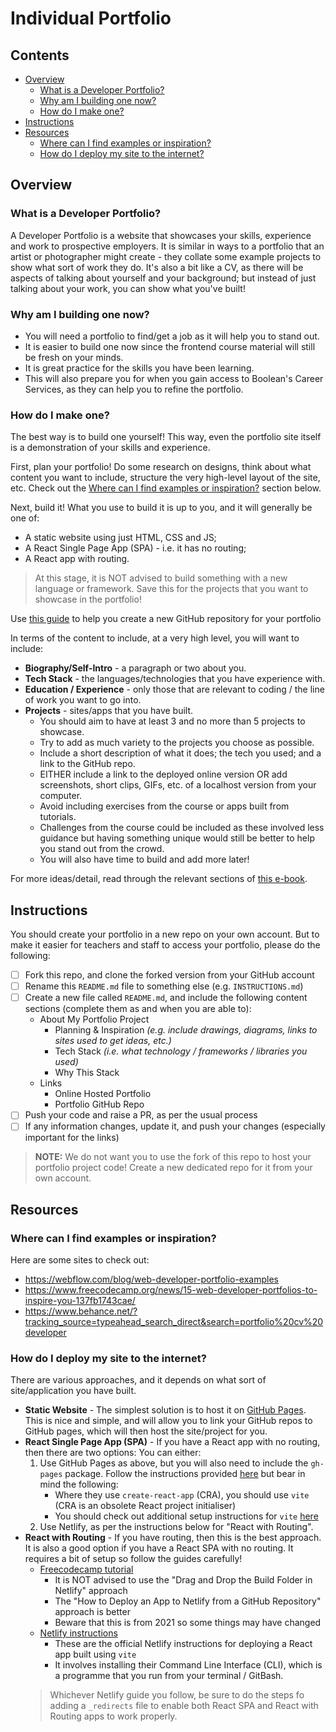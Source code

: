 # Individual Portfolio

## Contents

- [Overview](#overview)
  - [What is a Developer Portfolio?](#what-is-a-developer-portfolio)
  - [Why am I building one now?](#why-am-i-building-one-now)
  - [How do I make one?](#how-do-i-make-one)
- [Instructions](#instructions)
- [Resources](#resources)
  - [Where can I find examples or inspiration?](#where-can-i-find-examples-or-inspiration)
  - [How do I deploy my site to the internet?](#how-do-i-deploy-my-site-to-the-internet)

## Overview
### What is a Developer Portfolio?

A Developer Portfolio is a website that showcases your skills, experience and work to prospective employers. It
is similar in ways to a portfolio that an artist or photographer might create - they collate some example projects to
show what sort of work they do. It's also a bit like a CV, as there will be aspects of talking about yourself and
your background; but instead of just talking about your work, you can show what you've built!

### Why am I building one now?

- You will need a portfolio to find/get a job as it will help you to stand out.
- It is easier to build one now since the frontend course material will still be fresh on your minds.
- It is great practice for the skills you have been learning.
- This will also prepare you for when you gain access to Boolean's Career Services, as they can help you to refine
  the portfolio.

### How do I make one?

The best way is to build one yourself! This way, even the portfolio site itself is a demonstration of your skills
and experience.

First, plan your portfolio! Do some research on designs, think about what content you want to include, structure the
very high-level layout of the site, etc. Check out the 
[Where can I find examples or inspiration?](#where-can-i-find-examples-or-inspiration) section below.

Next, build it! What you use to build it is up to you, and it will generally be one of:

- A static website using just HTML, CSS and JS;
- A React Single Page App (SPA) - i.e. it has no routing;
- A React app with routing.

> At this stage, it is NOT advised to build something with a new language or framework. Save this for the projects
> that you want to showcase in the portfolio!

Use [this guide](https://docs.github.com/en/repositories/creating-and-managing-repositories/creating-a-new-repository) 
to help you create a new GitHub repository for your portfolio

In terms of the content to include, at a very high level, you will want to include:

- **Biography/Self-Intro** - a paragraph or two about you.
- **Tech Stack** - the languages/technologies that you have experience with.
- **Education / Experience** - only those that are relevant to coding / the line of work you want to go into.
- **Projects** - sites/apps that you have built.
  - You should aim to have at least 3 and no more than 5 projects to showcase.
  - Try to add as much variety to the projects you choose as possible.
  - Include a short description of what it does; the tech you used; and a link to the GitHub repo.
  - EITHER include a link to the deployed online version OR add screenshots, short clips, GIFs, etc. of a
    localhost version from your computer.
  - Avoid including exercises from the course or apps built from tutorials.
  - Challenges from the course could be included as these involved less guidance but having something unique would
    still be better to help you stand out from the crowd.
  - You will also have time to build and add more later!

For more ideas/detail, read through the relevant sections of
[this e-book](https://www.joshwcomeau.com/effective-portfolio/download-book/).

## Instructions
You should create your portfolio in a new repo on your own account. But to make it easier for teachers and staff to 
access your portfolio, please do the following:
- [ ] Fork this repo, and clone the forked version from your GitHub account
- [ ] Rename this `README.md` file to something else (e.g. `INSTRUCTIONS.md`)
- [ ] Create a new file called `README.md`, and include the following content sections (complete them as and when 
  you are able to):
  - About My Portfolio Project
    - Planning & Inspiration _(e.g. include drawings, diagrams, links to sites used to get ideas, etc.)_
    - Tech Stack _(i.e. what technology / frameworks / libraries you used)_
    - Why This Stack
  - Links 
    - Online Hosted Portfolio
    - Portfolio GitHub Repo
- [ ] Push your code and raise a PR, as per the usual process
- [ ] If any information changes, update it, and push your changes (especially important for the links)

> **NOTE:** We do not want you to use the fork of this repo to host your portfolio project code! Create a new 
> dedicated repo for it from your own account.

## Resources
### Where can I find examples or inspiration?

Here are some sites to check out:

- https://webflow.com/blog/web-developer-portfolio-examples
- https://www.freecodecamp.org/news/15-web-developer-portfolios-to-inspire-you-137fb1743cae/
- https://www.behance.net/?tracking_source=typeahead_search_direct&search=portfolio%20cv%20developer

### How do I deploy my site to the internet?

There are various approaches, and it depends on what sort of site/application you have built.

- **Static Website** - The simplest solution is to host it on [GitHub Pages](https://pages.github.com/). This is
  nice and simple, and will allow you to link your GitHub repos to GitHub pages,
  which will then host the site/project for you.
- **React Single Page App (SPA)** - If you have a React app with no routing, then there are two options: You can either:
  1. Use GitHub Pages as above, but you will also need to include the `gh-pages` package. Follow the instructions
     provided [here](https://blog.logrocket.com/deploying-react-apps-github-pages/) but bear in mind the following:
     - Where they use `create-react-app` (CRA), you should use `vite` (CRA is an obsolete React project initialiser)
     - You should check out additional setup instructions for `vite`
       [here](https://vitejs.dev/guide/static-deploy.html#github-pages)
  2. Use Netlify, as per the instructions below for "React with Routing".
- **React with Routing** - If you have routing, then this is the best approach. It is also a good option if you have 
  a React SPA with no routing. It requires a bit of setup so follow the guides carefully!
  - [Freecodecamp tutorial](https://www.freecodecamp.org/news/how-to-deploy-react-router-based-app-to-netlify/)
    - It is NOT advised to use the "Drag and Drop the Build Folder in Netlify" approach
    - The "How to Deploy an App to Netlify from a GitHub Repository" approach is better
    - Beware that this is from 2021 so some things may have changed
  - [Netlify instructions](https://docs.netlify.com/integrations/frameworks/vite/#deploy-your-vite-project-with-netlify-cli)
    - These are the official Netlify instructions for deploying a React app built using `vite`
    - It involves installing their Command Line Interface (CLI), which is a programme that you run from your 
      terminal / GitBash.
  > Whichever Netlify  guide you follow, be sure to do the steps fo adding a `_redirects` file to enable both React SPA 
  > and React with Routing apps to work properly. 
